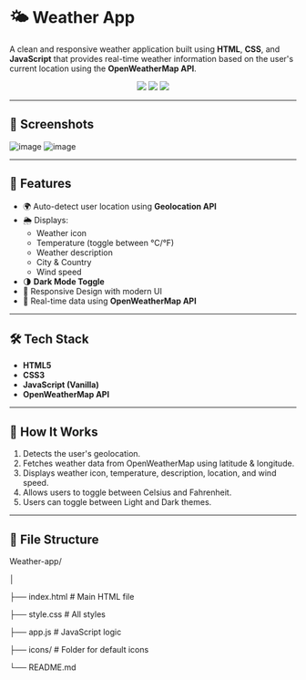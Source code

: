 # 🌤️ Weather App

A clean and responsive weather application built using **HTML**, **CSS**, and **JavaScript** that provides real-time weather information based on the user's current location using the **OpenWeatherMap API**.

<p align="center">
  <a href="https://weather-app-seven-ashen-32.vercel.app/" target="_blank"><img src="https://img.shields.io/badge/🔴 Live-Demo-green?style=for-the-badge" /></a>
  <a href="https://github.com/Satyam6201/Weather-app" target="_blank"><img src="https://img.shields.io/badge/💻 Source-Code-blue?style=for-the-badge" /></a>
  <a href="https://www.linkedin.com/in/satyam-kumar-mishra-9bb980291/" target="_blank"><img src="https://img.shields.io/badge/📇 Connect-LinkedIn-0A66C2?style=for-the-badge&logo=linkedin" /></a>
</p>

---

## 📸 Screenshots

![image](https://github.com/user-attachments/assets/710a9618-e99d-4439-bf00-983d28726018)
![image](https://github.com/user-attachments/assets/c33a8ff3-4161-432b-9409-0fdbbee350f7)

---

## 🚀 Features

- 🌍 Auto-detect user location using **Geolocation API**
- 🌦️ Displays:
  - Weather icon
  - Temperature (toggle between °C/°F)
  - Weather description
  - City & Country
  - Wind speed
- 🌗 **Dark Mode Toggle**
- 📱 Responsive Design with modern UI
- 📡 Real-time data using **OpenWeatherMap API**

---

## 🛠️ Tech Stack

- **HTML5**
- **CSS3**
- **JavaScript (Vanilla)**
- **OpenWeatherMap API**

---

## 🧠 How It Works

1. Detects the user's geolocation.
2. Fetches weather data from OpenWeatherMap using latitude & longitude.
3. Displays weather icon, temperature, description, location, and wind speed.
4. Allows users to toggle between Celsius and Fahrenheit.
5. Users can toggle between Light and Dark themes.

---

## 📂 File Structure

Weather-app/

│

├── index.html # Main HTML file

├── style.css # All styles

├── app.js # JavaScript logic

├── icons/ # Folder for default icons

└── README.md
